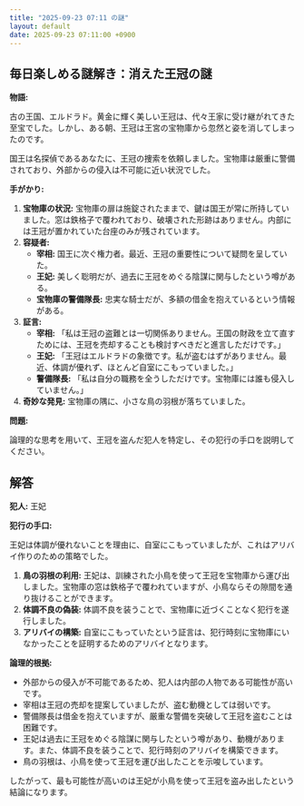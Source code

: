 ```yaml
---
title: "2025-09-23 07:11 の謎"
layout: default
date: 2025-09-23 07:11:00 +0900
---
```

## 毎日楽しめる謎解き：消えた王冠の謎

**物語:**

古の王国、エルドラド。黄金に輝く美しい王冠は、代々王家に受け継がれてきた至宝でした。しかし、ある朝、王冠は王宮の宝物庫から忽然と姿を消してしまったのです。

国王は名探偵であるあなたに、王冠の捜索を依頼しました。宝物庫は厳重に警備されており、外部からの侵入は不可能に近い状況でした。

**手がかり:**

1.  **宝物庫の状況:** 宝物庫の扉は施錠されたままで、鍵は国王が常に所持していました。窓は鉄格子で覆われており、破壊された形跡はありません。内部には王冠が置かれていた台座のみが残されています。
2.  **容疑者:**
    *   **宰相:** 国王に次ぐ権力者。最近、王冠の重要性について疑問を呈していた。
    *   **王妃:** 美しく聡明だが、過去に王冠をめぐる陰謀に関与したという噂がある。
    *   **宝物庫の警備隊長:** 忠実な騎士だが、多額の借金を抱えているという情報がある。
3.  **証言:**
    *   **宰相:** 「私は王冠の盗難とは一切関係ありません。王国の財政を立て直すためには、王冠を売却することも検討すべきだと進言しただけです。」
    *   **王妃:** 「王冠はエルドラドの象徴です。私が盗むはずがありません。最近、体調が優れず、ほとんど自室にこもっていました。」
    *   **警備隊長:** 「私は自分の職務を全うしただけです。宝物庫には誰も侵入していません。」
4.  **奇妙な発見:** 宝物庫の隅に、小さな鳥の羽根が落ちていました。

**問題:**

論理的な思考を用いて、王冠を盗んだ犯人を特定し、その犯行の手口を説明してください。

## 解答

**犯人:** 王妃

**犯行の手口:**

王妃は体調が優れないことを理由に、自室にこもっていましたが、これはアリバイ作りのための策略でした。

1.  **鳥の羽根の利用:** 王妃は、訓練された小鳥を使って王冠を宝物庫から運び出しました。宝物庫の窓は鉄格子で覆われていますが、小鳥ならその隙間を通り抜けることができます。
2.  **体調不良の偽装:** 体調不良を装うことで、宝物庫に近づくことなく犯行を遂行しました。
3.  **アリバイの構築:** 自室にこもっていたという証言は、犯行時刻に宝物庫にいなかったことを証明するためのアリバイとなります。

**論理的根拠:**

*   外部からの侵入が不可能であるため、犯人は内部の人物である可能性が高いです。
*   宰相は王冠の売却を提案していましたが、盗む動機としては弱いです。
*   警備隊長は借金を抱えていますが、厳重な警備を突破して王冠を盗むことは困難です。
*   王妃は過去に王冠をめぐる陰謀に関与したという噂があり、動機があります。また、体調不良を装うことで、犯行時刻のアリバイを構築できます。
*   鳥の羽根は、小鳥を使って王冠を運び出したことを示唆しています。

したがって、最も可能性が高いのは王妃が小鳥を使って王冠を盗み出したという結論になります。
